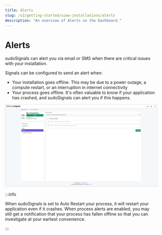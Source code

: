 ```yaml
---
title: Alerts
slug: /v2/getting-started/view-installations/alerts
description: "An overview of Alerts on the Dashboard."
---
```


# Alerts

sudoSignals can alert you via email or SMS when there are critical issues with your installation.

Signals can be configured to send an alert when:  
* Your installation goes offline. This may be due to a power outage, a compute restart, or an interruption in internet connectivity
* Your process goes offline. It's often valuable to know if your application has crashed, and sudoSignals can alert you if this happens.

![View 06](/img/view-installation/view-stats-006.png)

:::info

When sudoSignals is set to Auto Restart your process, it will restart your application even if it crashes. When process alerts are enabled, you may still get a notification that your process has fallen offline so that you can investigate at your earliest convenience.

:::